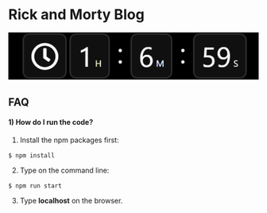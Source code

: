 # Rick and Morty Blog
<img src="./src/img/thumbnail.png" />

## FAQ

#### 1) How do I run the code?

1) Install the npm packages first:
```
$ npm install
```

2) Type on the command line:
```
$ npm run start
```

3) Type **localhost** on the browser.